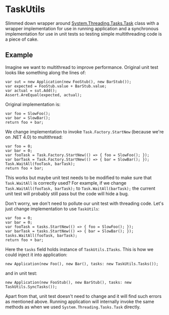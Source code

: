 TaskUtils
=========
Slimmed down wrapper around [System.Threading.Tasks.Task](http://msdn.microsoft.com/en-us/library/system.threading.tasks.task(v=vs.110).aspx) class with a wrapper implementation for use in running application and a synchronous implementation for use in unit tests so testing simple multithreading code is a piece of cake.

Example
-------


Imagine we want to multithread to improve performance. Original unit test looks like something along the lines of:

	var sut = new Application(new FooStub(), new BarStub());
	var expected = FooStub.value + BarStub.value;
	var actual = sut.Add();
	Assert.AreEqual(expected, actual);

Original implementation is:

	var foo = SlowFoo();
    var bar = SlowBar();
    return foo + bar;
	
We change implementation to invoke `Task.Factory.StartNew` (because we're on .NET 4.0) to multithread:

	var foo = 0;
	var bar = 0;
	var fooTask = Task.Factory.StartNew(() => { foo = SlowFoo(); });
	var barTask = Task.Factory.StartNew(() => { bar = SlowBar(); });
	Task.WaitAll(fooTask, barTask);
	return foo + bar;

This works but maybe unit test needs to be modified to make sure  that `Task.WaitAll` is correctly used? For example, if we change `Task.WaitAll(fooTask, barTask);` to `Task.WaitAll(barTask);` the current unit test will probably still pass but the code will hide a bug.

Don't worry, we don't need to pollute our unit test with threading code. Let's just change implementation to use `TaskUtils`:

	var foo = 0;
	var bar = 0;
	var fooTask = tasks.StartNew(() => { foo = SlowFoo(); });
	var barTask = tasks.StartNew(() => { bar = SlowBar(); });
	tasks.WaitAll(fooTask, barTask);
	return foo + bar;

Here the `tasks` field holds instance of `TaskUtils.ITasks`. This is how we could inject it into application:

	new Application(new Foo(), new Bar(), tasks: new TaskUtils.Tasks());

and in unit test:

	new Application(new FooStub(), new BarStub(), tasks: new TaskUtils.SyncTasks());

Apart from that, unit test doesn't need to change and it will find such errors as mentioned above. Running application will internally invoke the same methods as when we used `System.Threading.Tasks.Task` directly.